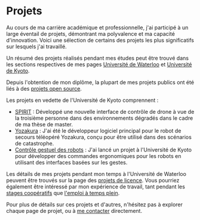 # Projets
Au cours de ma carrière académique et professionnelle, j'ai participé à un large éventail de projets,
démontrant ma polyvalence et ma capacité d'innovation.
Voici une sélection de certains des projets les plus significatifs sur lesquels j'ai travaillé.

Un résumé des projets réalisés pendant mes études peut être trouvé dans les sections respectives de
mes pages [Université de Waterloo](../education/uwaterloo.md#projets-en-vedette) et
[Université de Kyoto](../education/kyoto-u.md#projets-en-vedette).

Depuis l'obtention de mon diplôme, la plupart de mes projets publics ont été liés à des [projets open source](open_source.md).

Les projets en vedette de l'Université de Kyoto comprennent :

- [SPIRIT](spirit.md) : Développé une nouvelle interface de contrôle de drone à vue de la troisième personne dans des environnements dégradés dans le cadre de ma thèse de master.
- [Yozakura](yozakura.md) : J'ai été le développeur logiciel principal pour le robot de secours téléopéré Yozakura, conçu pour être utilisé dans des scénarios de catastrophe.
- [Contrôle gestuel des robots](myo.md) : J'ai lancé un projet à l'Université de Kyoto pour développer des commandes ergonomiques pour les robots
  en utilisant des interfaces basées sur les gestes.

Les détails de mes projets pendant mon temps à l'Université de Waterloo peuvent être trouvés sur la page des [projets de licence](undergrad.md).
Vous pourriez également être intéressé par mon expérience de travail, tant pendant les [stages coopératifs](../work_experience/coop.md) que
[l'emploi à temps plein](../work_experience).

Pour plus de détails sur ces projets et d'autres, n'hésitez pas à explorer chaque page de projet, ou à [me contacter](mailto:contact@jnassar.com) directement.
